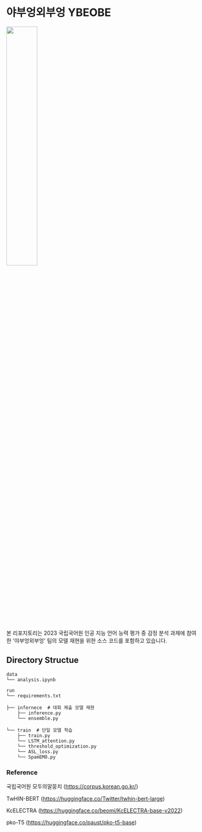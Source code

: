 # 야부엉외부엉 YBEOBE
<img width="40%" src="https://github.com/JuaeKim54/YBEOBE/assets/140517360/77f9c577-723c-4b7e-a845-532d5927fb0b"/>

본 리포지토리는 2023 국립국어원 인공 지능 언어 능력 평가 중 감정 분석 과제에 참여한 '야부엉외부엉' 팀의 모델 재현을 위한 소스 코드를 포함하고 있습니다.

## Directory Structue
```
data
└── analysis.ipynb

run
└── requirements.txt

├── infernece  # 대회 제출 모델 재현
    ├── inference.py
    └── ensemble.py

└── train  # 단일 모델 학습
    ├── train.py
    └── LSTM_attention.py
    └── threshold_optimization.py
    └── ASL_loss.py
    └── SpamEMO.py
```


### Reference
국립국어원 모두의말뭉치 (https://corpus.korean.go.kr/)

TwHIN-BERT (https://huggingface.co/Twitter/twhin-bert-large)

KcELECTRA (https://huggingface.co/beomi/KcELECTRA-base-v2022)

pko-T5 (https://huggingface.co/paust/pko-t5-base)
